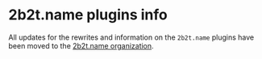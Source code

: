 # 2b2t.name plugins info
All updates for the rewrites and information on the `2b2t.name` plugins have been moved to the [2b2t.name organization](https://github.com/2b2t-name).
